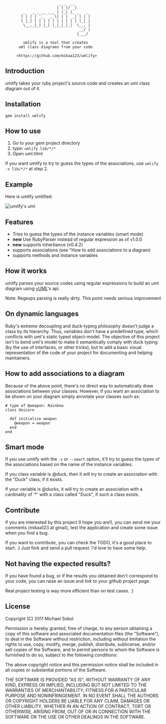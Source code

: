                             _ _  __
                           | (_)/ _|
            _   _ _ __ ___ | |_| |_ _   _
           | | | | '_ ` _ \| | |  _| | | |
           | |_| | | | | | | | | | | |_| |
            \__,_|_| |_| |_|_|_|_|  \__, |
                                     __/ |
                                    |___/

            umlify is a tool that creates
          uml class diagrams from your code

         <https://github.com/mikaa123/umlify>

Introduction
------------

umlify takes your ruby project's source code and creates an uml class diagram out of it.

Installation
------------

    gem install umlify

How to use
----------

1. Go to your gem project directory
2. type: `umlify lib/*/*`
3. Open uml.html

If you want umlify to try to guess the types of the associations, use
`umlify -s lib/*/*` at step 2.

Example
-------

Here is umlify umlified:

![umlify's uml](http://img806.imageshack.us/img806/4123/uml.png)

Features
--------

* Tries to guess the types of the instance variables (smart mode)
* __new__ Use RubyParser instead of regular expression as of v1.0.0
* __new__ supports inhertiance (v0.4.2)
* supports associations (see "How to add associations to a diagram)
* supports methods and instance variables

How it works
------------

umlify parses your source codes using regular expressions to build an uml
diagram using [yUML](http://yuml.me/)'s api.

Note: Regexps parsing is really dirty. This point needs serious
improvement

On dynamic languages
--------------------

Ruby's extreme decoupling and duck-typing philosophy doesn't judge a class by its hierarchy.
Thus, variables don't have a predefined type, which conflicts with uml's static typed object-model.
The objective of this project isn't to bend uml's model to make it semantically comply with
duck typing (by the use of interfaces, or other tricks), but to add a basic visual representation
of the code of your project for documenting and helping maintainers.

How to add associations to a diagram
------------------------------------

Because of the above point, there's no direct way to automatically draw associations between your
classes. However, if you want an association to be shown on your diagram simply annotate your classes such as:

    # type of @weapon: Rainbow
    class Unicorn

      def initialize weapon
        @weapon = weapon
      end
    end

Smart mode
----------

If you use umlify with the `-s` or `--smart` option, it'll try to guess
the types of the associations based on the name of the instance
variables.

If you class variable is @duck, then it will try to create an
association with the "Duck" class, if it exists.

If your variable is @ducks, it will try to create an association with a
cardinality of '*' with a class called "Duck", if such a class exists.

Contribute
----------

If you are interested by this project (I hope you are!), you can send me your comments
(mikaa123 at gmail), test the application and create some issue when you find a bug.

If you want to contribute, you can check the TODO, it's a good place to start. :)
Just fork and send a pull request. I'd love to have some help.

Not having the expected results?
--------------------------------

If you have found a bug, or if the results you obtained don't correspond
to your code, you can raise an issue and link to your github project
page.

Real project testing is way more efficient than on test cases. :)

License
-------

Copyright (C) 2011 Michael Sokol

Permission is hereby granted, free of charge, to any person obtaining a copy
of this software and associated documentation files (the "Software"), to deal
in the Software without restriction, including without limitation the rights
to use, copy, modify, merge, publish, distribute, sublicense, and/or sell
copies of the Software, and to permit persons to whom the Software is
furnished to do so, subject to the following conditions:

The above copyright notice and this permission notice shall be included in
all copies or substantial portions of the Software.

THE SOFTWARE IS PROVIDED "AS IS", WITHOUT WARRANTY OF ANY KIND, EXPRESS OR
IMPLIED, INCLUDING BUT NOT LIMITED TO THE WARRANTIES OF MERCHANTABILITY,
FITNESS FOR A PARTICULAR PURPOSE AND NONINFRINGEMENT. IN NO EVENT SHALL THE
AUTHORS OR COPYRIGHT HOLDERS BE LIABLE FOR ANY CLAIM, DAMAGES OR OTHER
LIABILITY, WHETHER IN AN ACTION OF CONTRACT, TORT OR OTHERWISE, ARISING FROM,
OUT OF OR IN CONNECTION WITH THE SOFTWARE OR THE USE OR OTHER DEALINGS IN
THE SOFTWARE.

